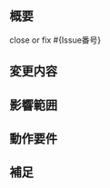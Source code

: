 <!-- 必ずしもすべての項目を埋めなくてよい -->

## 概要

<!-- 変更の目的を説明する。対応するIssueがあるならそのIssue番号を書く -->

close or fix #{Issue番号}

## 変更内容

<!-- どのような変更を行ったか、箇条書きでよいので書く。ビューの変更がある場合はスクリーンショットによる比較などがあるとわかりやすい -->
<!-- 参考にしたサイトの記事やスタックオーバーフローなどのリンクがあれば記載する -->

## 影響範囲

<!-- この関数を変更したのでこの機能にも影響があるなど -->

## 動作要件

<!-- 動作に必要な、環境変数 / 依存関係 / DBの更新など -->

## 補足

<!-- レビューをする際に見てほしい点、ローカル環境で試す際の注意点など -->
